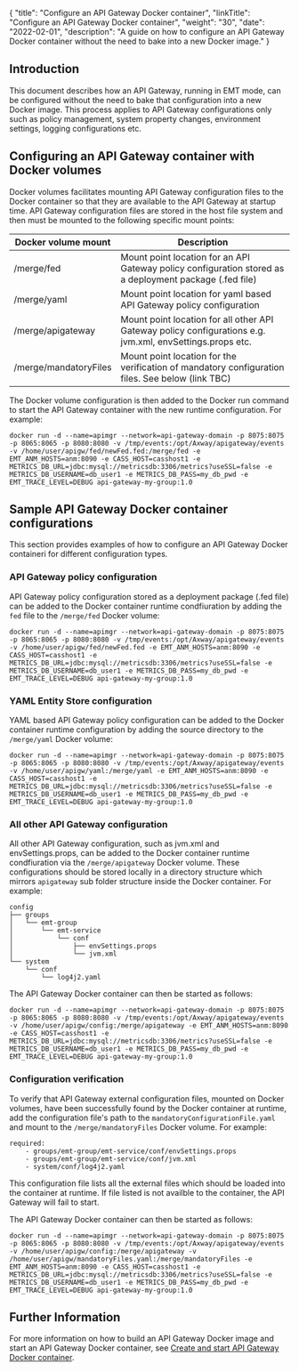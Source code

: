 {
    "title": "Configure an API Gateway Docker container",
    "linkTitle": "Configure an API Gateway Docker container",
    "weight": "30",
    "date": "2022-02-01",
    "description": "A guide on how to configure an API Gateway Docker container without the need to bake into a new Docker image."
}

## Introduction

This document describes how an API Gateway, running in EMT mode, can be configured without the need to bake that configuration into a new Docker image. This process applies to API Gateway configurations only such as policy management, system property changes, environment settings, logging configurations etc.

## Configuring an API Gateway container with Docker volumes

Docker volumes facilitates mounting API Gateway configuration files to the Docker container so that they are available to the API Gateway at startup time. API Gateway configuration files are stored in the host file system and then must be mounted to the following specific mount points:

| Docker volume mount | Description |
| ------------------- | ----------- |
| /merge/fed | Mount point location for an API Gateway policy configuration stored as a deployment package (.fed file) |
| /merge/yaml | Mount point location for yaml based API Gateway policy configuration |
| /merge/apigateway | Mount point location for all other API Gateway policy configurations e.g. jvm.xml, envSettings.props etc. |
| /merge/mandatoryFiles | Mount point location for the verification of mandatory configuration files. See below (link TBC) |

The Docker volume configuration is then added to the Docker run command to start the API Gateway container with the new runtime configuration. For example:

```
docker run -d --name=apimgr --network=api-gateway-domain -p 8075:8075 -p 8065:8065 -p 8080:8080 -v /tmp/events:/opt/Axway/apigateway/events -v /home/user/apigw/fed/newFed.fed:/merge/fed -e EMT_ANM_HOSTS=anm:8090 -e CASS_HOST=casshost1 -e METRICS_DB_URL=jdbc:mysql://metricsdb:3306/metrics?useSSL=false -e METRICS_DB_USERNAME=db_user1 -e METRICS_DB_PASS=my_db_pwd -e EMT_TRACE_LEVEL=DEBUG api-gateway-my-group:1.0
```

## Sample API Gateway Docker container configurations

This section provides examples of how to configure an API Gateway Docker containeri for different configuration types.

### API Gateway policy configuration

API Gateway policy configuration stored as a deployment package (.fed file) can be added to the Docker container runtime condfiuration by adding the `fed` file to the `/merge/fed` Docker volume:

```
docker run -d --name=apimgr --network=api-gateway-domain -p 8075:8075 -p 8065:8065 -p 8080:8080 -v /tmp/events:/opt/Axway/apigateway/events -v /home/user/apigw/fed/newFed.fed -e EMT_ANM_HOSTS=anm:8090 -e CASS_HOST=casshost1 -e METRICS_DB_URL=jdbc:mysql://metricsdb:3306/metrics?useSSL=false -e METRICS_DB_USERNAME=db_user1 -e METRICS_DB_PASS=my_db_pwd -e EMT_TRACE_LEVEL=DEBUG api-gateway-my-group:1.0
```

### YAML Entity Store configuration

YAML based API Gateway policy configuration can be added to the Docker container runtime configuration by adding the source directory to the `/merge/yaml` Docker volume:

```
docker run -d --name=apimgr --network=api-gateway-domain -p 8075:8075 -p 8065:8065 -p 8080:8080 -v /tmp/events:/opt/Axway/apigateway/events -v /home/user/apigw/yaml:/merge/yaml -e EMT_ANM_HOSTS=anm:8090 -e CASS_HOST=casshost1 -e METRICS_DB_URL=jdbc:mysql://metricsdb:3306/metrics?useSSL=false -e METRICS_DB_USERNAME=db_user1 -e METRICS_DB_PASS=my_db_pwd -e EMT_TRACE_LEVEL=DEBUG api-gateway-my-group:1.0
```

### All other API Gateway configuration

All other API Gateway configuration, such as jvm.xml and envSettings.props, can be added to the Docker container runtime condfiuration via the `/merge/apigateway` Docker volume. These configurations should be stored locally in a directory structure which mirrors `apigateway` sub folder structure inside the Docker container. For example:

```
config
├── groups
│   └── emt-group
│       └── emt-service
│           └── conf
│               ├── envSettings.props
│               └── jvm.xml
└── system
    └── conf
        └── log4j2.yaml
```

The API Gateway Docker container can then be started as follows:

```
docker run -d --name=apimgr --network=api-gateway-domain -p 8075:8075 -p 8065:8065 -p 8080:8080 -v /tmp/events:/opt/Axway/apigateway/events -v /home/user/apigw/config:/merge/apigateway -e EMT_ANM_HOSTS=anm:8090 -e CASS_HOST=casshost1 -e METRICS_DB_URL=jdbc:mysql://metricsdb:3306/metrics?useSSL=false -e METRICS_DB_USERNAME=db_user1 -e METRICS_DB_PASS=my_db_pwd -e EMT_TRACE_LEVEL=DEBUG api-gateway-my-group:1.0
```

### Configuration verification

To verify that API Gateway external configuration files, mounted on Docker volumes, have been successfully found by the Docker container at runtime, add the configuration file's path to the `mandatoryConfigurationFile.yaml` and mount to the `/merge/mandatoryFiles` Docker volume. For example:

```
required:
    - groups/emt-group/emt-service/conf/envSettings.props
    - groups/emt-group/emt-service/conf/jvm.xml
    - system/conf/log4j2.yaml    
```

This configuration file lists all the external files which should be loaded into the container at runtime. If file listed is not availble to the container, the API Gateway will fail to start.

The API Gateway Docker container can then be started as follows:

```
docker run -d --name=apimgr --network=api-gateway-domain -p 8075:8075 -p 8065:8065 -p 8080:8080 -v /tmp/events:/opt/Axway/apigateway/events -v /home/user/apigw/config:/merge/apigateway -v /home/user/apigw/mandatoryFiles.yaml:/merge/mandatoryFiles -e EMT_ANM_HOSTS=anm:8090 -e CASS_HOST=casshost1 -e METRICS_DB_URL=jdbc:mysql://metricsdb:3306/metrics?useSSL=false -e METRICS_DB_USERNAME=db_user1 -e METRICS_DB_PASS=my_db_pwd -e EMT_TRACE_LEVEL=DEBUG api-gateway-my-group:1.0
```

## Further Information

For more information on how to build an API Gateway Docker image and start an API Gateway Docker container, see [Create and start API Gateway Docker container](/docs/apim_installation/apigw_containers/docker_script_gwimage).
